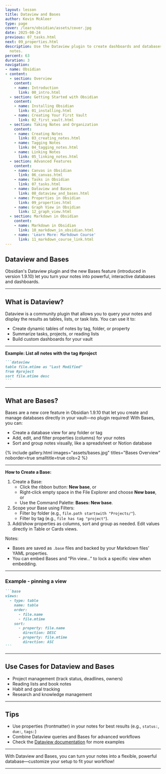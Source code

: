 ```yaml
---
layout: lesson
title: Dataview and Bases
author: Kevin McAleer
type: page
cover: /learn/obsidian/assets/cover.jpg
date: 2025-08-24
previous: 07_tasks.html
next: 09_properties.html
description: Use the Dataview plugin to create dashboards and databases from your
  notes.
percent: 63
duration: 3
navigation:
- name: Obsidian
- content:
  - section: Overview
    content:
    - name: Introduction
      link: 00_intro.html
  - section: Getting Started with Obsidian
    content:
    - name: Installing Obsidian
      link: 01_installing.html
    - name: Creating Your First Vault
      link: 02_first_vault.html
  - section: Taking Notes and Organization
    content:
    - name: Creating Notes
      link: 03_creating_notes.html
    - name: Tagging Notes
      link: 04_tagging_notes.html
    - name: Linking Notes
      link: 05_linking_notes.html
  - section: Advanced Features
    content:
    - name: Canvas in Obsidian
      link: 06_canvas.html
    - name: Tasks in Obsidian
      link: 07_tasks.html
    - name: Dataview and Bases
      link: 08_dataview_and_bases.html
    - name: Properties in Obsidian
      link: 09_properties.html
    - name: Graph View in Obsidian
      link: 12_graph_view.html
  - section: Markdown in Obsidian
    content:
    - name: Markdown in Obsidian
      link: 10_markdown_in_obsidian.html
    - name: 'Learn More: Markdown Course'
      link: 11_markdown_course_link.html
---
```




## Dataview and Bases

Obsidian's Dataview plugin and the new Bases feature (introduced in version 1.9.10) let you turn your notes into powerful, interactive databases and dashboards.

---

## What is Dataview?

Dataview is a community plugin that allows you to query your notes and display the results as tables, lists, or task lists. You can use it to:
- Create dynamic tables of notes by tag, folder, or property
- Summarize tasks, projects, or reading lists
- Build custom dashboards for your vault

---

**Example: List all notes with the tag #project**

````markdown
```dataview
table file.mtime as "Last Modified"
from #project
sort file.mtime desc
```
````

---

## What are Bases?

Bases are a new core feature in Obsidian 1.9.10 that let you create and manage databases directly in your vault—no plugin required! With Bases, you can:

- Create a database view for any folder or tag
- Add, edit, and filter properties (columns) for your notes
- Sort and group notes visually, like a spreadsheet or Notion database

{% include gallery.html images="assets/bases.jpg" titles="Bases Overview" noborder=true smalltitle=true cols=2 %}

---

**How to Create a Base:**

1. Create a Base:
	- Click the ribbon button: **New base**, or
	- Right‑click empty space in the File Explorer and choose **New base**, or
	- Use the Command Palette: **Bases: New base**.
2. Scope your Base using Filters:
	- Filter by folder (e.g., `file.path startswith "Projects/"`).
	- Filter by tag (e.g., `file has tag "project"`).
3. Add/show properties as columns, sort and group as needed. Edit values directly in Table or Cards views.

Notes:

- Bases are saved as `.base` files and backed by your Markdown files’ YAML properties.
- You can embed Bases and “Pin view…” to lock a specific view when embedding.

---

### Example - pinning a view

````markdown
```base 
views:
  - type: table
    name: table
    order:
      - file.name
      - file.mtime
    sort:
      - property: file.name
        direction: DESC
      - property: file.mtime
        direction: ASC
```
````

---

## Use Cases for Dataview and Bases

- Project management (track status, deadlines, owners)
- Reading lists and book notes
- Habit and goal tracking
- Research and knowledge management

---

## Tips

- Use properties (frontmatter) in your notes for best results (e.g., `status:`, `due:`, `tags:`)
- Combine Dataview queries and Bases for advanced workflows
- Check the [Dataview documentation](https://blacksmithgu.github.io/obsidian-dataview/) for more examples

---

With Dataview and Bases, you can turn your notes into a flexible, powerful database—customize your setup to fit your workflow!

---
